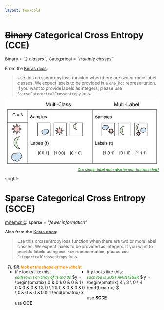 ```yaml
---
layout: two-cols
---
```


# ~~Binary~~ Categorical Cross Entropy (CCE)

Binary = _"2 classes"_, Categorical = _"multiple classes"_

From the [Keras docs][1]:

> Use this crossentropy loss function when there are two or more label classes. We expect labels to be provided in a `one_hot` representation. If you want to provide labels as integers, please use `SparseCategoricalCrossentropy` loss.

<img alt="multilabel" src="/images/multilabel.png" />
<div style="text-align: right; width: 100%" class="pr-4">
  <a href="https://machinelearningmastery.com/why-one-hot-encode-data-in-machine-learning/">
    <small>Can single-label data also be one-hot encoded?</small>
  </a>
</div>

[1]: https://keras.io/api/losses/probabilistic_losses/#categoricalcrossentropy-class

::right::

# Sparse Categorical Cross Entropy (SCCE)

<u>mnemonic</u>: sparse = _"fewer information"_

Also from the [Keras docs][2]:

> Use this crossentropy loss function when there are two or more label classes. We expect labels to be provided as integers. If you want to provide labels using `one-hot` representation, please use `CategoricalCrossentropy` loss.

[2]: https://keras.io/api/losses/probabilistic_losses/#sparsecategoricalcrossentropy-class

###### [TL:DR](https://datascience.stackexchange.com/a/55987):  look at the shape of the $y$ labels:

- If $y$ looks like this:  
  <small>each row is an array of 1s and 0s</small>
$y = \begin{bmatrix}
    0 & 0 & 0 & 0 & 1 \\
    0 & 0 & 0 & 1 & 0 \\
    1 & 0 & 0 & 0 & 0 \\
    0 & 0 & 0 & 0 & 1 
  \end{bmatrix}
$  
<br>use **CCE**

- if $y$ looks like this:  
<small>each row is JUST AN INTEGER</small>
$
  y = \begin{bmatrix}
    4 \\
    3 \\ 
    0 \\
    4
  \end{bmatrix}
$  
<br>use **SCCE**

<style>
  ul {
    display: flex;
    margin-top: 0px;
    margin-left: 8px;
  }

  h6 {
    margin-left: 8px !important;
    font-size: 0.9em !important;
    text-transform: none !important;
    margin-bottom: 0px;
    color: darkorange;
    opacity: 1 !important;
    font-weight: 700 !important;
  }
  
  ul li {
    flex: 1;
  }

  li p {
    margin-top: 0px;
    padding-top: 0px;
  }

  small {
    color: green;
    font-style: italic;
  }
</style>